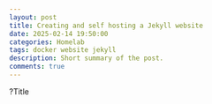 ```yaml
---
layout: post
title: Creating and self hosting a Jekyll website
date: 2025-02-14 19:50:00
categories: Homelab
tags: docker website jekyll
description: Short summary of the post.
comments: true
---
```


?Title

